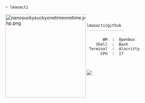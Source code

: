 ```bash

> lmaoacti

```
<img src="https://cdn.discordapp.com/attachments/755818851689824331/960571903771291658/unknown.png" align="left" src="https://cdn.discordapp.com/attachments/755818851689824331/960571903771291658/unknown.png" alt="nanosuckysuckyonetimeonetime.php.png" width="250" height="260">

```py


lmaoacti@github
----------------

       WM  :  Openbox
    Shell  :  Bash
 Terminal  :  Alacritty
      CPU  :  I7

  
```

<img src="https://profile-counter.glitch.me/%7Bskeezowt%7D/count.svg" style="max-width: 100%;">

